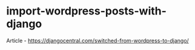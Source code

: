# import-wordpress-posts-with-django

Article - https://djangocentral.com/switched-from-wordpress-to-django/
